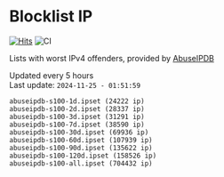 # Blocklist IP

[![Hits](https://hits.seeyoufarm.com/api/count/incr/badge.svg?url=https%3A%2F%2Fgithub.com%2Fborestad%2Fblocklist-ip%2F&count_bg=%2379C83D&title_bg=%23555555&icon=&icon_color=%23E7E7E7&title=hits&edge_flat=false)](https://hits.seeyoufarm.com)  ![CI](https://img.shields.io/github/workflow/status/borestad/blocklist-ip/CI?style=flat-square)

Lists with worst IPv4 offenders, provided by [AbuseIPDB](https://www.abuseipdb.com/)

<!-- FOOTER-PLACEHOLDER -->
Updated every 5 hours<br>
Last update: `2024-11-25 - 01:51:59`
```
abuseipdb-s100-1d.ipset (24222 ip)
abuseipdb-s100-2d.ipset (28337 ip)
abuseipdb-s100-3d.ipset (31291 ip)
abuseipdb-s100-7d.ipset (38590 ip)
abuseipdb-s100-30d.ipset (69936 ip)
abuseipdb-s100-60d.ipset (107939 ip)
abuseipdb-s100-90d.ipset (135622 ip)
abuseipdb-s100-120d.ipset (158526 ip)
abuseipdb-s100-all.ipset (704432 ip)
```
